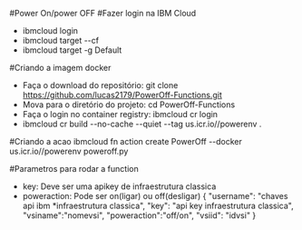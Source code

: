 #Power On/power OFF
#Fazer login na IBM Cloud
- ibmcloud login 
- ibmcloud target --cf
- ibmcloud target -g Default

#Criando a imagem docker
 - Faça o download do repositório: git clone https://github.com/lucas2179/PowerOff-Functions.git
 - Mova para o diretório do projeto: cd PowerOff-Functions
 - Faça o login no container registry: ibmcloud cr login
 - ibmcloud cr build --no-cache --quiet --tag us.icr.io/<your-namespace>/powerenv .

#Criando a acao
ibmcloud fn action create PowerOff --docker us.icr.io/<your-namespace>/powerenv poweroff.py

#Parametros para rodar a function
- key: Deve ser uma apikey de infraestrutura classica
- poweraction: Pode ser on(ligar) ou off(desligar)
{
  "username": "chaves api ibm *infraestrutura classica",
  "key": "api key infraestrutura classica",
  "vsiname":"nomevsi",
  "poweraction":"off/on",
   "vsiid": "idvsi"
}
